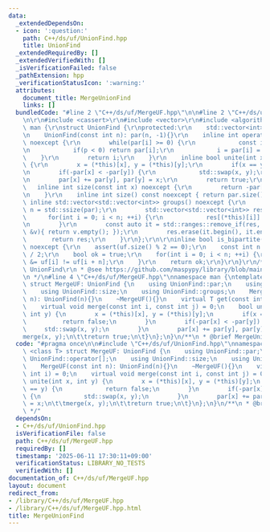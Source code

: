 ```yaml
---
data:
  _extendedDependsOn:
  - icon: ':question:'
    path: C++/ds/uf/UnionFind.hpp
    title: UnionFind
  _extendedRequiredBy: []
  _extendedVerifiedWith: []
  _isVerificationFailed: false
  _pathExtension: hpp
  _verificationStatusIcon: ':warning:'
  attributes:
    document_title: MergeUnionFind
    links: []
  bundledCode: "#line 2 \"C++/ds/uf/MergeUF.hpp\"\n\n#line 2 \"C++/ds/uf/UnionFind.hpp\"\
    \n\r\n#include <cassert>\r\n#include <vector>\r\n#include <algorithm>\r\nnamespace\
    \ man {\r\nstruct UnionFind {\r\nprotected:\r\n    std::vector<int> par;\r\npublic:\r\
    \n    UnionFind(const int n): par(n, -1){}\r\n    inline int operator[](int i)\
    \ noexcept {\r\n        while(par[i] >= 0) {\r\n            const int p = par[par[i]];\r\
    \n            if(p < 0) return par[i];\r\n            i = par[i] = p;\r\n    \
    \    }\r\n        return i;\r\n    }\r\n    inline bool unite(int x, int y) noexcept\
    \ {\r\n        x = (*this)[x], y = (*this)[y];\r\n        if(x == y) return false;\r\
    \n        if(-par[x] < -par[y]) {\r\n            std::swap(x, y);\r\n        }\r\
    \n        par[x] += par[y], par[y] = x;\r\n        return true;\r\n    }\r\n \
    \   inline int size(const int x) noexcept {\r\n        return -par[(*this)[x]];\r\
    \n    }\r\n    inline int size() const noexcept { return par.size(); }\r\n   \
    \ inline std::vector<std::vector<int>> groups() noexcept {\r\n        const int\
    \ n = std::ssize(par);\r\n        std::vector<std::vector<int>> res(n);\r\n  \
    \      for(int i = 0; i < n; ++i) {\r\n            res[(*this)[i]].emplace_back(i);\r\
    \n        }\r\n        const auto it = std::ranges::remove_if(res, [&](const std::vector<int>\
    \ &v){ return v.empty(); });\r\n        res.erase(it.begin(), it.end());\r\n \
    \       return res;\r\n    }\r\n};\r\n\r\ninline bool is_bipartite(UnionFind uf)\
    \ noexcept {\r\n    assert(uf.size() % 2 == 0);\r\n    const int n = uf.size()\
    \ / 2;\r\n    bool ok = true;\r\n    for(int i = 0; i < n; ++i) {\r\n        ok\
    \ &= uf[i] != uf[i + n];\r\n    }\r\n    return ok;\r\n}\r\n}\r\n/**\r\n * @brief\
    \ UnionFind\r\n * @see https://github.com/maspypy/library/blob/main/ds/unionfind/unionfind.hpp\r\
    \n */\n#line 4 \"C++/ds/uf/MergeUF.hpp\"\nnamespace man {\ntemplate <class T>\
    \ struct MergeUF: UnionFind {\n    using UnionFind::par;\n    using UnionFind::operator[];\n\
    \    using UnionFind::size;\n    using UnionFind::groups;\n    MergeUF(const int\
    \ n): UnionFind(n){}\n    ~MergeUF(){}\n    virtual T get(const int i) = 0;\n\
    \    virtual void merge(const int i, const int j) = 0;\n    bool unite(int x,\
    \ int y) {\n        x = (*this)[x], y = (*this)[y];\n        if(x == y) {\n  \
    \          return false;\n        }\n        if(-par[x] < -par[y]) {\n       \
    \     std::swap(x, y);\n        }\n        par[x] += par[y], par[y] = x;\n\t\t\
    merge(x, y);\n\t\treturn true;\n\t}\n};\n}\n/**\n * @brief MergeUnionFind\n */\n"
  code: "#pragma once\n\n#include \"C++/ds/uf/UnionFind.hpp\"\nnamespace man {\ntemplate\
    \ <class T> struct MergeUF: UnionFind {\n    using UnionFind::par;\n    using\
    \ UnionFind::operator[];\n    using UnionFind::size;\n    using UnionFind::groups;\n\
    \    MergeUF(const int n): UnionFind(n){}\n    ~MergeUF(){}\n    virtual T get(const\
    \ int i) = 0;\n    virtual void merge(const int i, const int j) = 0;\n    bool\
    \ unite(int x, int y) {\n        x = (*this)[x], y = (*this)[y];\n        if(x\
    \ == y) {\n            return false;\n        }\n        if(-par[x] < -par[y])\
    \ {\n            std::swap(x, y);\n        }\n        par[x] += par[y], par[y]\
    \ = x;\n\t\tmerge(x, y);\n\t\treturn true;\n\t}\n};\n}\n/**\n * @brief MergeUnionFind\n\
    \ */"
  dependsOn:
  - C++/ds/uf/UnionFind.hpp
  isVerificationFile: false
  path: C++/ds/uf/MergeUF.hpp
  requiredBy: []
  timestamp: '2025-06-11 17:30:11+09:00'
  verificationStatus: LIBRARY_NO_TESTS
  verifiedWith: []
documentation_of: C++/ds/uf/MergeUF.hpp
layout: document
redirect_from:
- /library/C++/ds/uf/MergeUF.hpp
- /library/C++/ds/uf/MergeUF.hpp.html
title: MergeUnionFind
---
```

